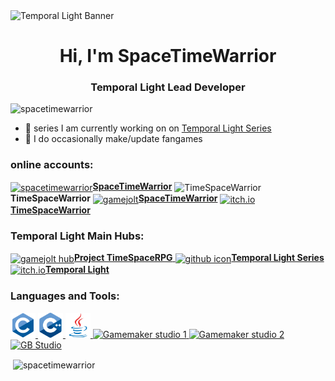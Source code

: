 <p align="left"
<a><img align="center" src = "https://m.gjcdn.net/game-header/1500/847940-crop10_0_890_220-ll-swzrdyzp-v4.webp" alt ="Temporal Light Banner" /a>
</p>
<h1 align="center">Hi, I'm SpaceTimeWarrior</h1>
<h3 align="center">Temporal Light Lead Developer</h3>

<p align="left"> <img src="https://komarev.com/ghpvc/?username=spacetimewarrior&label=Profile%20views&color=0e75b6&style=flat" alt="spacetimewarrior" /> </p>

- 🔭 series I am currently working on on [Temporal Light Series](https://github.com/SpaceTimeWarrior/Temporal-Light-series)
- 🔭 I do occasionally make/update fangames
<h3 align="left">online accounts:</h3>
<p align="left">
<a href="https://www.youtube.com/@spacetimewarrior" target="blank"><img align="center" src="https://raw.githubusercontent.com/rahuldkjain/github-profile-readme-generator/master/src/images/icons/Social/youtube.svg" alt="spacetimewarrior" height="30" width="40" /><b>SpaceTimeWarrior</b></a>
<a><img align="center" src="https://raw.githubusercontent.com/rahuldkjain/github-profile-readme-generator/master/src/images/icons/Social/discord.svg" alt="TimeSpaceWarrior" height="30" width="40"/><b>TimeSpaceWarrior</b></a>
<a href= "https://gamejolt.com/@SpaceTimeWarrior" target = "blank"><img align = "center" src = "https://img.icons8.com/?size=100&id=YTbMMLHYryHA&format=png&color=000000" alt = "gamejolt" height = "30" width = "40"/><b>SpaceTimeWarrior</b></a>
<a href= "https://timespacewarrior.itch.io/" target = "blank"><img align = "center" src = "https://static.itch.io/images/itchio-textless-black.svg" alt = "itch.io" height = "30" width = "40"/><b>TimeSpaceWarrior</b></a>
</p>
<h3 align="left">Temporal Light Main Hubs:</h3>
<p align="left">
<a href= "https://gamejolt.com/c/Project_TimeSpaceRPG-8mx8av" target = "blank"><img align = "center" src = "https://img.icons8.com/?size=100&id=YTbMMLHYryHA&format=png&color=000000" alt = "gamejolt hub" height = "30" width = "40"/><b>Project TimeSpaceRPG</b> </a>
<a href= "https://github.com/SpaceTimeWarrior/Temporal-Light-series" target = "blank"><img align = "center" src = "https://cdn.jsdelivr.net/npm/simple-icons@3.0.1/icons/github.svg" alt = "github icon" height = "30" width = "40"/><b>Temporal Light Series</b> </a>
<a href= "https://itch.io/c/4611119/temporal-light-series" target = "blank"><img align = "center" src = "https://static.itch.io/images/itchio-textless-black.svg" alt = "itch.io" height = "30" width = "40"/><b>Temporal Light</b></a>
</p>
<h3 align="left">Languages and Tools:</h3>
<p align="left"> <a href="https://www.cprogramming.com/" target="_blank" rel="noreferrer"> <img src="https://raw.githubusercontent.com/devicons/devicon/master/icons/c/c-original.svg" alt="c" width="40" height="40"/> </a> <a href="https://www.w3schools.com/cpp/" target="_blank" rel="noreferrer"> <img src="https://raw.githubusercontent.com/devicons/devicon/master/icons/cplusplus/cplusplus-original.svg" alt="cplusplus" width="40" height="40"/> </a> <a href="https://www.java.com" target="_blank" rel="noreferrer"> <img src="https://raw.githubusercontent.com/devicons/devicon/master/icons/java/java-original.svg" alt="java" width="40" height="40"/> </a> <a href="https://gamemaker.io/en" target="_blank" rel="noreferrer"> <img src="https://www.svgrepo.com/show/373617/gamemaker.svg" alt="Gamemaker studio 1" width="40" height="40"/> </a>
<a href="https://gamemaker.io/en" target="_blank" rel="noreferrer"> <img src="https://www.svgrepo.com/show/373618/gamemaker2.svg" alt="Gamemaker studio 2" width="40" height="40"/> </a>
<a href="https://www.gbstudio.dev/" targer = "_blank" rel="noreferrer"><img src="https://www.gbstudio.dev/img/icon.png" alt="GB Studio" width="40" height="40"/></a>
</p>
<p>&nbsp;<img align="center" src="https://github-readme-stats.vercel.app/api?username=spacetimewarrior&show_icons=true&locale=en" alt="spacetimewarrior" /></p>
